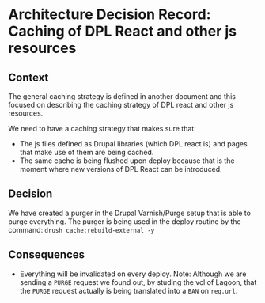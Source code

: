 # Architecture Decision Record: Caching of DPL React and other js resources

## Context

The general caching strategy is defined in another document and this focused on
describing the caching strategy of DPL react and other js resources.

We need to have a caching strategy that makes sure that:

* The js files defined as Drupal libraries (which DPL react is) and pages that
  make use of them are being cached.
* The same cache is being flushed upon deploy because that is the moment where
  new versions of DPL React can be introduced.

## Decision

We have created a purger in the Drupal Varnish/Purge setup that is able to purge
everything. The purger is being used in the deploy routine by the command:
`drush cache:rebuild-external -y`

## Consequences

* Everything will be invalidated on every deploy. Note: Although we are sending
  a `PURGE` request we found out, by studing the vcl of Lagoon, that the `PURGE`
  request actually is being translated into a `BAN` on `req.url`.
